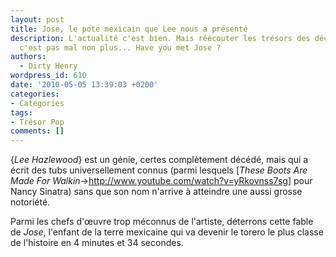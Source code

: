 ```yaml
---
layout: post
title: Jose, le pote mexicain que Lee nous a présenté
description: L'actualité c'est bien. Mais réécouter les trésors des décennies précédentes
  c'est pas mal non plus... Have you met Jose ?
authors:
  - Dirty Henry
wordpress_id: 610
date: '2010-05-05 13:39:03 +0200'
categories:
- Catégories
tags:
- Trésor Pop
comments: []
---
```

{*Lee Hazlewood*} est un génie, certes complètement décédé, mais qui a écrit des tubs universellement connus (parmi lesquels [*These Boots Are Made For Walkin*->http://www.youtube.com/watch?v=yRkovnss7sg] pour Nancy Sinatra) sans que son nom n'arrive à atteindre une aussi grosse notoriété.

Parmi les chefs d'œuvre trop méconnus de l'artiste, déterrons cette fable de *Jose*, l'enfant de la terre mexicaine qui va devenir le torero le plus classe de l'histoire en 4 minutes et 34 secondes.

<object width="425" height="344"><param name="movie" value="http://www.youtube.com/v/8fdXdvyFFEY&hl=fr_FR&fs=1&"></param><param name="allowFullScreen" value="true"></param><param name="allowscriptaccess" value="always"></param><embed src="http://www.youtube.com/v/8fdXdvyFFEY&hl=fr_FR&fs=1&" type="application/x-shockwave-flash" allowscriptaccess="always" allowfullscreen="true" width="425" height="344"></embed></object>
